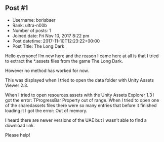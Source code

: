 ## Post #1
- Username: borisbaer
- Rank: ultra-n00b
- Number of posts: 1
- Joined date: Fri Nov 10, 2017 8:22 pm
- Post datetime: 2017-11-10T12:23:22+00:00
- Post Title: The Long Dark

Hello everyone! I’m new here and the reason I came here at all is that I tried to extract the *.assets files from the game The Long Dark.

However no method has worked for now.

This was displayed when I tried to open the data folder with Unity Assets Viewer 2.3.


When I tried to open resources.assets with the Unity Assets Explorer 1.3 I got the error: TProgressBar Property out of range.
When I tried to open one of the sharedassets files there were so many entries that before it finished loading it I got the error: Out of memory.

I heard there are newer versions of the UAE but I wasn’t able to find a download link.

Please help!
